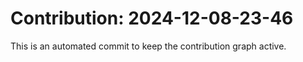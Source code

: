 # Contribution: 2024-12-08-23-46
This is an automated commit to keep the contribution graph active.
